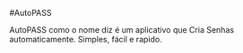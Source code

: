 #AutoPASS

AutoPASS como o nome diz é um aplicativo que Cria Senhas automaticamente.
Simples, fácil e rapido.

